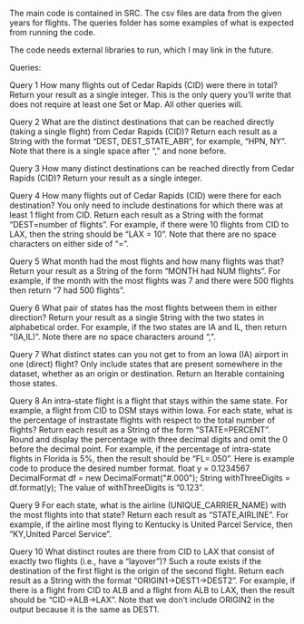 The main code is contained in SRC.
The csv files are data from the given years for flights.
The queries folder has some examples of what is expected from running the code.

The code needs external libraries to run, which I may link in the future.

Queries:

Query 1
How many flights out of Cedar Rapids (CID) were there in total? Return your result as a single integer.
This is the only query you’ll write that does not require at least one Set or Map. All other queries will.

Query 2
What are the distinct destinations that can be reached directly (taking a single flight) from Cedar
Rapids (CID)? Return each result as a String with the format “DEST, DEST_STATE_ABR”, for
example, “HPN, NY”. Note that there is a single space after “,” and none before.

Query 3
How many distinct destinations can be reached directly from Cedar Rapids (CID)? Return your result
as a single integer.

Query 4
How many flights out of Cedar Rapids (CID) were there for each destination? You only need to include
destinations for which there was at least 1 flight from CID. Return each result as a String with the
format “DEST=number of flights”. For example, if there were 10 flights from CID to LAX, then the string
should be “LAX = 10”. Note that there are no space characters on either side of “=”.

Query 5
What month had the most flights and how many flights was that? Return your result as a String of
the form “MONTH had NUM flights”. For example, if the month with the most flights was 7 and there
were 500 flights then return “7 had 500 flights”.

Query 6
What pair of states has the most flights between them in either direction? Return your result as a
single String with the two states in alphabetical order. For example, if the two states are IA and IL,
then return “(IA,IL)”. Note there are no space characters around “,”.

Query 7
What distinct states can you not get to from an Iowa (IA) airport in one (direct) flight? Only include
states that are present somewhere in the dataset, whether as an origin or destination. Return an
Iterable<String> containing those states.

Query 8
An intra-state flight is a flight that stays within the same state. For example, a flight from CID to DSM
stays within Iowa. For each state, what is the percentage of instrastate flights with respect to the total
number of flights? Return each result as a String of the form “STATE=PERCENT”. Round and display
the percentage with three decimal digits and omit the 0 before the decimal point. For example, if the
percentage of intra-state flights in Florida is 5%, then the result should be “FL=.050”. Here is example
code to produce the desired number format.
float y = 0.1234567
DecimalFormat df = new DecimalFormat("#.000");
String withThreeDigits = df.format(y);
The value of withThreeDigits is ”0.123”.

Query 9
For each state, what is the airline (UNIQUE_CARRIER_NAME) with the most flights into that state?
Return each result as “STATE,AIRLINE”. For example, if the airline most flying to Kentucky is United
Parcel Service, then “KY,United Parcel Service”.

Query 10
What distinct routes are there from CID to LAX that consist of exactly two flights (i.e., have a
“layover”)? Such a route exists if the destination of the first flight is the origin of the second flight.
Return each result as a String with the format “ORIGIN1->DEST1->DEST2”. For example, if there is a
flight from CID to ALB and a flight from ALB to LAX, then the result should be “CID->ALB->LAX”. Note
that we don’t include ORIGIN2 in the output because it is the same as DEST1.
